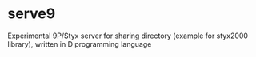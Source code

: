 # serve9
Experimental 9P/Styx server for sharing directory (example for styx2000 library), written in D programming language
